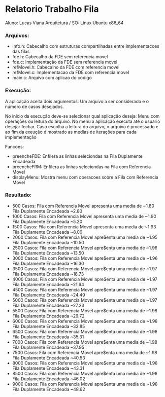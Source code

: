 # Relatorio Trabalho Fila
 Aluno: Lucas Viana
 Arquitetura / SO: Linux Ubuntu x86_64

### Arquivos:
 - info.h: Cabecalho com estruturas compartilhadas entre implementacoes das filas
 - fde.h: Cabecalho da FDE sem referencia movel
 - fde.c: Implementação da FDE sem referencia movel
 - refMovel.h: Cabecalho da FDE com referencia movel
 - refMovel.c: Implementacao da FDE com referencia movel
 - main.c: Arquivo com aplicao do codigo

### Execução:
 A aplicação aceita dois argumentos:
 Um arquivo a ser considerado e o número de casos desejados.

 No inicio da execução deve-se selecionar qual aplicação deseja: Menu com operações ou leitura do arquivo.
 No menu a aplicação executa até o usuario desejar fechar.
 Caso escolha a leitura do arquivo, o arquivo é processado e ao fim da exeução é mostrado as medias de iterações para cada implementação

 Funcoes:
  - preencheFDE: Enfilera as linhas seleciondas na Fila Duplamente Encadeada
  - preencheFRM: Enfilera as linhas seleciondas na Fila com Referencia Movel
  - displayMenu: Mostra menu com operacoes sobre a Fila com Referencia Movel

### Resultado:
 - 500 Casos:
    Fila com Referencia Movel apresenta uma media de ~1.80
    Fila Duplamente Encadeada ~2.80
 - 1000 Casos:
    Fila com Referencia Movel apresenta uma media de ~1.90
    Fila Duplamente Encadeada ~5.20
 - 1500 Casos:
    Fila com Referencia Movel apresenta uma media de ~1.93
    Fila Duplamente Encadeada ~8.00
 - 2000 Casos:
    Fila com Referencia Movel apre$enta uma media de ~1.95
    Fila Duplamente Encadeada ~10.50
 - 2500 Casos:
    Fila com Referencia Movel apre$enta uma media de ~1.96
    Fila Duplamente Encadeada ~13.50
 - 3000 Casos:
    Fila com Referencia Movel apre$enta uma media de ~1.96
    Fila Duplamente Encadeada ~16.30
 - 3500 Casos:
    Fila com Referencia Movel apre$enta uma media de ~1.97
    Fila Duplamente Encadeada ~18.73
 - 4000 Casos:
    Fila com Referencia Movel apre$enta uma media de ~1.97
    Fila Duplamente Encadeada ~21.64
 - 4500 Casos:
    Fila com Referencia Movel apre$enta uma media de ~1.97
    Fila Duplamente Encadeada ~24.49
 - 5000 Casos:
    Fila com Referencia Movel apre$enta uma media de ~1.97
    Fila Duplamente Encadeada ~27.23
 - 5500 Casos:
    Fila com Referencia Movel apre$enta uma media de ~1.98
    Fila Duplamente Encadeada ~29.72
 - 6000 Casos:
    Fila com Referencia Movel apre$enta uma media de ~1.98
    Fila Duplamente Encadeada ~32.85
 - 6500 Casos:
    Fila com Referencia Movel apre$enta uma media de ~1.98
    Fila Duplamente Encadeada ~35.31
 - 7000 Casos:
    Fila com Referencia Movel apre$enta uma media de ~1.98
    Fila Duplamente Encadeada ~37.95
 - 7500 Casos:
    Fila com Referencia Movel apre$enta uma media de ~1.98
    Fila Duplamente Encadeada ~40.53
 - 8000 Casos:
    Fila com Referencia Movel apre$enta uma media de ~1.98
    Fila Duplamente Encadeada ~43.31
 - 8500 Casos:
    Fila com Referencia Movel apre$enta uma media de ~1.98
    Fila Duplamente Encadeada ~46.02
 - 9000 Casos:
    Fila com Referencia Movel apre$enta uma media de ~1.98
    Fila Duplamente Encadeada ~48.62
